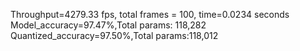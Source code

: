 Throughput=4279.33 fps, total frames = 100, time=0.0234 seconds
Model_accuracy=97.47%,Total params: 118,282
Quantized_accuracy=97.50%,Total params:118,012
